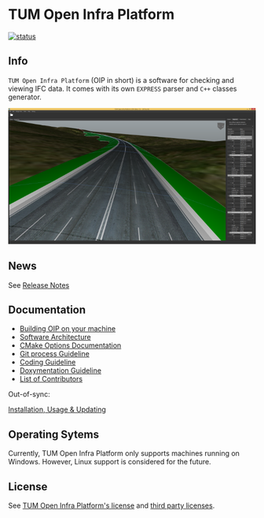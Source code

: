 # TUM Open Infra Platform

[![status](https://joss.theoj.org/papers/ab5757cf53fc55c74f4948e8b336a7ca/status.svg)](https://joss.theoj.org/papers/ab5757cf53fc55c74f4948e8b336a7ca)

## Info

`TUM Open Infra Platform` (OIP in short) is a software for checking and viewing IFC data. 
It comes with its own `EXPRESS` parser and `C++` classes generator.


![Beta1_5_Windows8_1.png](./Documentation/images/Beta1_5_Windows8_1.png)

## News

See [Release Notes](Documentation/markdown/ReleaseNotes.md)

## Documentation

- [Building OIP on your machine](Documentation/markdown/SetupHelp.md)
- [Software Architecture](Documentation/markdown/SoftwareArchitecture.md)
- [CMake Options Documentation](Documentation/markdown/CMakeOptions.md)
- [Git process Guideline](Documentation/markdown/GitProcess.md)
- [Coding Guideline](Documentation/markdown/CodingGuideline.md)
- [Doxymentation Guideline](Documentation/markdown/DoxygenHelp.md)
- [List of Contributors](Documentation/markdown/Contributors.md)

Out-of-sync:

[Installation, Usage & Updating](Documentation/markdown/User.md)

## Operating Sytems
Currently, TUM Open Infra Platform only supports machines running on Windows. However, Linux support is considered for the future.

## License

See [TUM Open Infra Platform's license](./LICENSE) and [third party licenses](./Licenses/readme.md).
